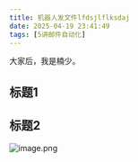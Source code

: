 ```yaml
---
title: 机器人发文件lfdsjlflksdaj
date: 2025-04-19 23:41:49
tags: [5讲邮件自动化]
---
```


大家后，我是楠少。

## 标题1



## 标题2


![image.png](https://raw.gitcode.com/user-images/assets/5027920/df7121f7-192b-42e5-a627-fbe859fa12d2/image.png 'image.png')